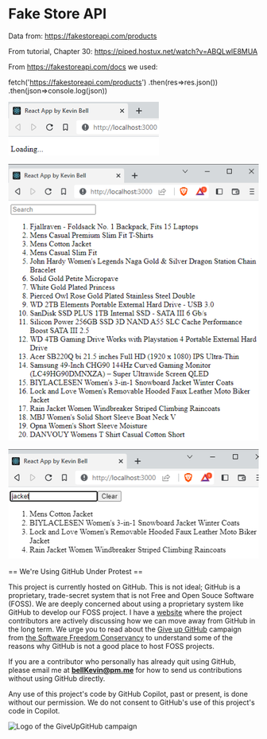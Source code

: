 # Fake Store API

Data from: https://fakestoreapi.com/products

From tutorial, Chapter 30: https://piped.hostux.net/watch?v=ABQLwlE8MUA

From https://fakestoreapi.com/docs we used:

fetch('https://fakestoreapi.com/products')
            .then(res=>res.json())
            .then(json=>console.log(json))
            
![p](https://github.com/bell-kevin/searchBarReactJS/blob/main/loading.PNG)

![p](https://github.com/bell-kevin/reactFakeStoreAPI/blob/main/fakeStore.PNG)

![p](https://github.com/bell-kevin/reactFakeStoreAPI/blob/main/jacket.PNG)


== We're Using GitHub Under Protest ==

This project is currently hosted on GitHub.  This is not ideal; GitHub is a
proprietary, trade-secret system that is not Free and Open Souce Software
(FOSS).  We are deeply concerned about using a proprietary system like GitHub
to develop our FOSS project. I have a [website](https://bellKevin.me) where the
project contributors are actively discussing how we can move away from GitHub
in the long term.  We urge you to read about the [Give up GitHub](https://GiveUpGitHub.org) campaign 
from [the Software Freedom Conservancy](https://sfconservancy.org) to understand some of the reasons why GitHub is not 
a good place to host FOSS projects.

If you are a contributor who personally has already quit using GitHub, please
email me at **bellKevin@pm.me** for how to send us contributions without
using GitHub directly.

Any use of this project's code by GitHub Copilot, past or present, is done
without our permission.  We do not consent to GitHub's use of this project's
code in Copilot.

![Logo of the GiveUpGitHub campaign](https://sfconservancy.org/img/GiveUpGitHub.png)
